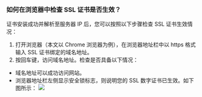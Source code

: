 ### 如何在浏览器中检查 SSL 证书是否生效？

证书安装成功并解析至服务器 IP 后，您可以按照以下步骤检查 SSL 证书生效情况：
1. 打开浏览器（本文以 Chrome 浏览器为例），在浏览器地址栏中以 https 格式输入 SSL 证书绑定的域名地址。
2. 按回车键，访问域名地址。检查是否具备以下情况：
 - 域名地址可以成功访问网站。
 - 浏览器地址栏左侧显示安全锁标志，则说明您的 SSL 数字证书已生效。如下图所示：
![](https://main.qcloudimg.com/raw/ed0719cc04d91b5e7c651fe819a15437.png)


